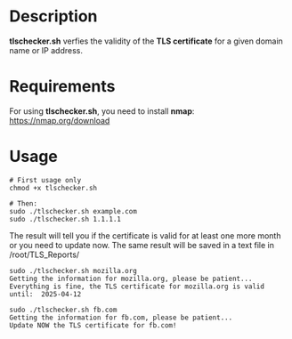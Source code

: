 # Description
**tlschecker.sh** verfies the validity of the **TLS certificate** for a given domain name or IP address.

# Requirements
For using **tlschecker.sh**, you need to install **nmap**: 
https://nmap.org/download

# Usage
```
# First usage only
chmod +x tlschecker.sh

# Then:
sudo ./tlschecker.sh example.com
sudo ./tlschecker.sh 1.1.1.1
```
The result will tell you if the certificate is valid for at least one more month or you need to update now. The same result will be saved in a text file in /root/TLS_Reports/

```
sudo ./tlschecker.sh mozilla.org
Getting the information for mozilla.org, please be patient...
Everything is fine, the TLS certificate for mozilla.org is valid until:  2025-04-12

sudo ./tlschecker.sh fb.com
Getting the information for fb.com, please be patient...
Update NOW the TLS certificate for fb.com!
```
